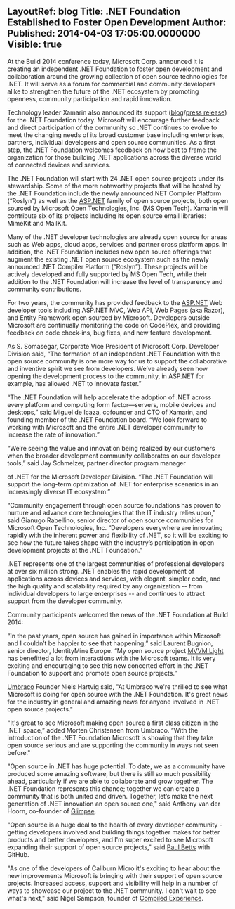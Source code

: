 LayoutRef: blog
Title: .NET Foundation Established to Foster Open Development
Author: 
Published: 2014-04-03 17:05:00.0000000
Visible: true
---
<p>At the Build 2014 conference today, Microsoft Corp. announced it is creating an independent <a>.NET Foundation</a> to foster open development and collaboration around the growing collection of open source technologies for .NET. It will serve as a forum for commercial and community developers alike to strengthen the future of the .NET ecosystem by promoting openness, community participation and rapid innovation.</p>

<p>Technology leader Xamarin also announced its support (<a href="http://blog.xamarin.com/xamarin-and-the-.net-foundation/">blog</a>/<a href="http://www.marketwatch.com/story/microsoft-and-xamarin-collaborate-to-establish-net-foundation-2014-04-03">press release</a>) for the .NET Foundation today. Microsoft will encourage further feedback and direct participation of the community so .NET continues to evolve to meet the changing needs of its broad customer base including enterprises, partners, individual developers and open source communities. As a first step, the .NET Foundation welcomes feedback on how best to frame the organization for those building .NET applications across the diverse world of connected devices and services.</p>

<p>The .NET Foundation will start with 24 .NET open source projects under its stewardship. Some of the more noteworthy projects that will be hosted by the .NET Foundation include the newly announced.NET Compiler Platform (&ldquo;Roslyn&rdquo;) as well as the <a href="http://aspnetwebstack.codeplex.com/">ASP.NET</a> family of open source projects, both open sourced by Microsoft Open Technologies, Inc. (MS Open Tech). Xamarin will contribute six of its projects including its open source email libraries: MimeKit and MailKit.</p>

<p>Many of the .NET developer technologies are already open source for areas such as Web apps, cloud apps, services and partner cross platform apps. In addition, the .NET Foundation includes new open source offerings that augment the existing .NET open source ecosystem such as the newly announced .NET Compiler Platform (&ldquo;Roslyn&rdquo;). These projects will be actively developed and fully supported by MS Open Tech, while their addition to the .NET Foundation will increase the level of transparency and community contributions.</p>

<p>For two years, the community has provided feedback to the <a href="http://aspnetwebstack.codeplex.com/">ASP.NET</a> Web developer tools including ASP.NET MVC, Web API, Web Pages (aka Razor), and Entity Framework open sourced by Microsoft. Developers outside Microsoft are continually monitoring the code on CodePlex, and providing feedback on code check-ins, bug fixes, and new feature development.</p>

<p>As S. Somasegar, Corporate Vice President of Microsoft Corp. Developer Division said, &ldquo;The formation of an independent .NET Foundation with the open source community is one more way for us to support the collaborative and inventive spirit we see from developers. We&rsquo;ve already seen how opening the development process to the community, in ASP.NET for example, has allowed .NET to innovate faster.&rdquo;</p>

<p>&ldquo;The .NET Foundation will help accelerate the adoption of .NET across every platform and computing form factor&mdash;servers, mobile devices and desktops,&rdquo; said Miguel de Icaza, cofounder and CTO of Xamarin, and founding member of the .NET Foundation board. &ldquo;We look forward to working with Microsoft and the entire .NET developer community to increase the rate of innovation.&rdquo;</p>

<p>&ldquo;We&rsquo;re seeing the value and innovation being realized by our customers when the broader development community collaborates on our developer tools,&rdquo; said Jay Schmelzer, partner director program manager</p>

<p>of .NET for the Microsoft Developer Division. &ldquo;The .NET Foundation will support the long-term optimization of .NET for enterprise scenarios in an increasingly diverse IT ecosystem.&rdquo;</p>

<p>&ldquo;Community engagement through open source foundations has proven to nurture and advance core technologies that the IT industry relies upon,&rdquo; said Gianugo Rabellino, senior director of open source communities for Microsoft Open Technologies, Inc. &ldquo;Developers everywhere are innovating rapidly with the inherent power and flexibility of .NET, so it will be exciting to see how the future takes shape with the industry&rsquo;s participation in open development projects at the .NET Foundation.&rdquo;</p>

<p>.NET represents one of the largest communities of professional developers at over six million strong. .NET enables the rapid development of applications across devices and services, with elegant, simpler code, and the high quality and scalability required by any organization -- from individual developers to large enterprises -- and continues to attract support from the developer community.</p>

<p>Community participants welcomed the news of the .NET Foundation at Build 2014:</p>

<p>&ldquo;In the past years, open source has gained in importance within Microsoft and I couldn&rsquo;t be happier to see that happening,&rdquo; said Laurent Bugnion, senior director, IdentityMine Europe. &ldquo;My open source project <a href="http://www.mvvmlight.net/">MVVM Light</a> has benefitted a lot from interactions with the Microsoft teams. It is very exciting and encouraging to see this new concerted effort in the .NET Foundation to support and promote open source projects.&rdquo;</p>

<p><a href="http://umbraco.com/">Umbraco</a> Founder Niels Hartvig said, "At Umbraco we're thrilled to see what Microsoft is doing for open source with the .NET Foundation. It's great news for the industry in general and amazing news for anyone involved in .NET open source projects."</p>

<p>"It's great to see Microsoft making open source a first class citizen in the .NET space,&rdquo; added Morten Christensen from Umbraco. &ldquo;With the introduction of the .NET Foundation Microsoft is showing that they take open source serious and are supporting the community in ways not seen before."</p>

<p>"Open source in .NET has huge potential. To date, we as a community have produced some amazing software, but there is still so much possibility ahead, particularly if we are able to collaborate and grow together. The .NET Foundation represents this chance; together we can create a community that is both united and driven. Together, let&rsquo;s make the next generation of .NET innovation an open source one," said Anthony van der Hoorn, co-founder of <a href="http://getglimpse.com/">Glimpse</a>.</p>

<p>"Open source is a huge deal to the health of every developer community - getting developers involved and building things together makes for better products and better developers, and I'm super excited to see Microsoft expanding their support of open source projects," said <a href="http://log.paulbetts.org/">Paul Betts</a> with GitHub.</p>

<p>"As one of the developers of Caliburn Micro it's exciting to hear about the new improvements Microsoft is bringing with their support of open source projects. Increased access, support and visibility will help in a number of ways to showcase our project to the .NET community. I can't wait to see what's next," said Nigel Sampson, founder of <a href="http://compiledexperience.com/about">Compiled Experience</a>.</p>
